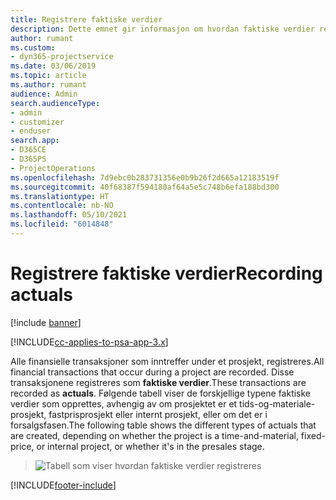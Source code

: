 ```yaml
---
title: Registrere faktiske verdier
description: Dette emnet gir informasjon om hvordan faktiske verdier registreres.
author: rumant
ms.custom:
- dyn365-projectservice
ms.date: 03/06/2019
ms.topic: article
ms.author: rumant
audience: Admin
search.audienceType:
- admin
- customizer
- enduser
search.app:
- D365CE
- D365PS
- ProjectOperations
ms.openlocfilehash: 7d9ebc0b283731356e0b9b26f2d665a12183519f
ms.sourcegitcommit: 40f68387f594180af64a5e5c748b6efa188bd300
ms.translationtype: HT
ms.contentlocale: nb-NO
ms.lasthandoff: 05/10/2021
ms.locfileid: "6014848"
---
```

# <a name="recording-actuals"></a><span data-ttu-id="b96c4-103">Registrere faktiske verdier</span><span class="sxs-lookup"><span data-stu-id="b96c4-103">Recording actuals</span></span> 

[!include [banner](../includes/psa-now-project-operations.md)]

[!INCLUDE[cc-applies-to-psa-app-3.x](../includes/cc-applies-to-psa-app-3x.md)]

<span data-ttu-id="b96c4-104">Alle finansielle transaksjoner som inntreffer under et prosjekt, registreres.</span><span class="sxs-lookup"><span data-stu-id="b96c4-104">All financial transactions that occur during a project are recorded.</span></span> <span data-ttu-id="b96c4-105">Disse transaksjonene registreres som **faktiske verdier**.</span><span class="sxs-lookup"><span data-stu-id="b96c4-105">These transactions are recorded as **actuals**.</span></span> <span data-ttu-id="b96c4-106">Følgende tabell viser de forskjellige typene faktiske verdier som opprettes, avhengig av om prosjektet er et tids-og-materiale-prosjekt, fastprisprosjekt eller internt prosjekt, eller om det er i forsalgsfasen.</span><span class="sxs-lookup"><span data-stu-id="b96c4-106">The following table shows the different types of actuals that are created, depending on whether the project is a time-and-material, fixed-price, or internal project, or whether it's in the presales stage.</span></span>

> ![Tabell som viser hvordan faktiske verdier registreres](media/advanced-table2.png)


[!INCLUDE[footer-include](../includes/footer-banner.md)]